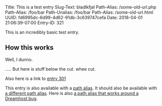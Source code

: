 Title: This is a test entry
Slug-Text: bladlkfjal
Path-Alias: /some-old-url.php
Path-Alias: /foo/bar
Path-Unalias: /foo/bar
Path-Alias: /some-old-url.html
UUID: fd6995dc-6d99-4d62-91db-3c639747cefa
Date: 2018-04-01 21:06:39-07:00
Entry-ID: 321

This is an incredibly basic test entry.

## How this works

Well, I dunno.

.....
But here is stuff below the cut. whee cut.

Also here is a link to [entry 301](301)

This entry is also available with a [path alias](/some-old-url.html).
It should also be available with [a different path alias](/some-old-url.php).
Here is also [a path alias that works around a Dreamhost bug](/some-old-url.php.PUBL_PATHALIAS).
